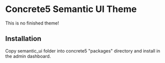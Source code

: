 # Concrete5 Semantic UI Theme

This is no finished theme!

## Installation

Copy semantic_ui folder into concrete5 "packages" directory and install in the admin dashboard.